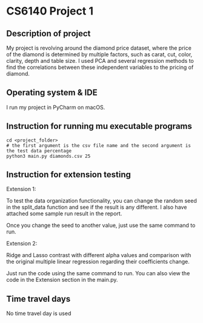 # CS6140 Project 1

## Description of project
My project is revolving around the diamond price dataset, where the price of the diamond is determined by 
multiple factors, such as carat, cut, color, clarity, depth and table size. I used PCA and several regression
methods to find the correlations between these independent variables to the pricing of diamond.

## Operating system & IDE
I run my project in PyCharm on macOS.

## Instruction for running mu executable programs
```
cd <project_folder>
# the first argument is the csv file name and the second argument is the test data percentage
python3 main.py diamonds.csv 25
```

## Instruction for extension testing
Extension 1:

To test the data organization functionality, you can change the random seed in the split_data function and see if the 
result is any different. I also have attached some sample run result in the report.

Once you change the seed to another value, just use the same command to run.

Extension 2:

Ridge and Lasso contrast with different alpha values and comparison with the original multiple linear regression 
regarding their coefficients change.

Just run the code using the same command to run. You can also view the code in the Extension section in the main.py.

## Time travel days
No time travel day is used
